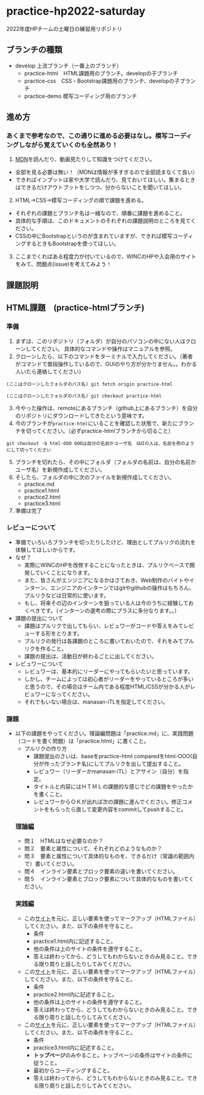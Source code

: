 # practice-hp2022-saturday
2022年度HPチームの土曜日の練習用リポジトリ

## ブランチの種類
- develop 上流ブランチ（一番上のブランチ）
  - practice-html　HTML課題用のブランチ。developの子ブランチ
  - practice-css　CSS・Bootstrap課題用のブランチ、developの子ブランチ
  - practice-demo  模写コーディング用のブランチ

## 進め方
### あくまで参考なので、この通りに進める必要はなし。模写コーディングしながら覚えていくのも全然あり！
1. [MDN](https://developer.mozilla.org/ja/docs/Web)を読んだり、動画見たりして知識をつけてください。
  - 全部を見る必要は無い！（MDNは情報が多すぎるので全部読まなくて良い）
  - できればインプットは家や大学で読んだり、見ておいてほしい。集まるときはできるだけアウトプットをしつつ、分からないことを聞いてほしい。
2. HTML→CSS→模写コーディングの順で課題を進める。
  - それぞれの課題とブランチ名は一緒なので、順番に課題を進めること。
  - 具体的な手順は、このドキュメントのそれぞれの課題説明のところを見てください。
  - CSSの中にBootstrapというのが含まれていますが、できれば模写コーディングするときもBootstrapを使ってほしい。
3. ここまでくればある程度力が付いているので、WINCのHPや入会用のサイトをみて、問題点(issue)を考えてみよう！

## 課題説明

## HTML課題　(practice-htmlブランチ)
### 準備
1. まずは、このリポジトリ（フォルダ）が自分のパソコンの中にない人はクローンしてください。 具体的なコマンドや操作はマニュアルを参照。
2. クローンしたら、以下のコマンドをターミナルで入力してください。（著者がコマンドで普段操作しているので、GUIのやり方が分かりません。。わかる人いたら連絡してください）
  ```
  (ここはクローンしたフォルダのパス名) git fetch origin practice-html
  
  ```
  
  ```
  (ここはクローンしたフォルダのパス名) git checkout practice-html
  
  ```
  3. 今やった操作は、remoteにあるブランチ（github上にあるブランチ）を自分のリポジトリにダウンロードしてきたという意味です。
  4. 今のブランチが`practice-html`にいることを確認した状態で、新たにブランチを切ってください。（必ずpractice-htmlブランチから切ること）
  ```
  git checkout -b html-OOO OOOは自分の名前かユーザ名　GUIの人は、名前を例のようにして切ってください
  ```
  5. ブランチを切れたら、その中にフォルダ（フォルダの名前は、自分の名前かユーザ名）を新規作成してください。
  6. そしたら、フォルダの中に次のファイルを新規作成してください。
      - practice.md
      - practice1.html
      - practice2.html
      - practice3.html
  7. 準備は完了

### レビューについて
- 準備でいろいろブランチを切ったりしたけど、理由としてプルリクの流れを体験してほしいからです。
- なぜ？
  - 実際にWINCのHPを改修することになったときは、プルリクベースで開発していくことになります。
  - また、皆さんがエンジニアになるかはさておき、Web制作のバイトやインターン、エンジニアのインターンではgitやgithubの操作はもちろん、プルリクなどは日常的に使います。
  - もし、将来その辺のインターンを狙っている人は今のうちに経験しておくべきです。（インターンの選考の際にプラスに多分なります。。） 
- 課題の提出について
  - 課題はプルリクで出してもらい、レビュワーがコードや答えをみてレビューする形をとります。
  - プルリクの発行は各課題のところに書いておいたので、それをみてプルリクを作ること。
  - 課題の提出は、活動日が終わるごとに出してください。
- レビュワーについて
  - レビュワーは、基本的にリーダーにやってもらいたいと思っています。
  - しかし、チームによっては初心者がリーダーをやっているところが多いと思うので、その場合はチーム内である程度HTML/CSSが分かる人がレビュワーになってください。
  - それでもいない場合は、manasan-iTLを指定してください。
### 課題
- 以下の課題をやってください。理論編問題は「practice.md」に、実践問題（コードを書く問題）は「practice.html」に書くこと。
  - プルリクの作り方
    - 課題提出のさいは、baseをpractice-html comparedをhtml-OOO(自分が作ったブランチ名)にしてプルリクを出して提出すること。
    - レビュワー（リーダーかmanasan-iTL）とアサイン（自分）を指定。
    - タイトルと内容にはＨＴＭＬの課題的な感じでどの課題をやったかを書くこと。
    - レビュワーからＯＫが出れば次の課題に進んでください。修正コメントをもらったら直して変更内容をcommitしてpushすること。
  ### 理論編
    - 問１　HTMLはなぜ必要なのか？
    - 問２　要素と属性について、それぞれどのようなものか？
    - 問３　要素と属性について具体的なものを、できるだけ（常識の範囲内で）書いてください。
    - 問４　インライン要素とブロック要素の違いを書いてください。
    - 問５　インライン要素とブロック要素について具体的なものを書いてください。
  ### 実践編
  - この[サイト](https://creatorquest.jp/lessons/html/traning1/)を元に、正しい要素を使ってマークアップ（HTMLファイル）してください。また、以下の条件を守ること。
    - 条件
    - practice1.html内に記述すること。
    - 他の条件は上のサイトの条件を遵守すること。
    - 答えは終わってから、どうしてもわからないときのみ見ること。できる限り周りと話したりしてみてください。
  - この[サイト](https://creatorquest.jp/lessons/html/traning2/)を元に、正しい要素を使ってマークアップ（HTMLファイル）してください。また、以下の条件を守ること。
    - 条件
    - practice2.html内に記述すること。
    - 他の条件は上のサイトの条件を遵守すること。
    - 答えは終わってから、どうしてもわからないときのみ見ること。できる限り周りと話したりしてみてください。
  - この[サイト](https://creatorquest.jp/lessons/html/traning2/)を元に、正しい要素を使ってマークアップ（HTMLファイル）してください。また、以下の条件を守ること。
    - 条件
    - practice3.html内に記述すること。
    - **トップページ**のみやること。トップページの条件はサイトの条件に従うこと。
    - 最初からコーディングすること。
    - 答えは終わってから、どうしてもわからないときのみ見ること。できる限り周りと話したりしてみてください。

